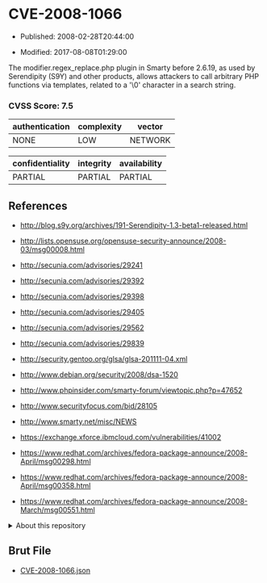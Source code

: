 # CVE-2008-1066

- Published: 2008-02-28T20:44:00

- Modified: 2017-08-08T01:29:00

The modifier.regex_replace.php plugin in Smarty before 2.6.19, as used by Serendipity (S9Y) and other products, allows attackers to call arbitrary PHP functions via templates, related to a '\0' character in a search string.

### CVSS Score: **7.5**

| authentication | complexity | vector |
| --- | --- | --- |
| NONE | LOW | NETWORK |

| confidentiality | integrity | availability |
| --- | --- | --- |
| PARTIAL | PARTIAL | PARTIAL |

## References

* http://blog.s9y.org/archives/191-Serendipity-1.3-beta1-released.html

* http://lists.opensuse.org/opensuse-security-announce/2008-03/msg00008.html

* http://secunia.com/advisories/29241

* http://secunia.com/advisories/29392

* http://secunia.com/advisories/29398

* http://secunia.com/advisories/29405

* http://secunia.com/advisories/29562

* http://secunia.com/advisories/29839

* http://security.gentoo.org/glsa/glsa-201111-04.xml

* http://www.debian.org/security/2008/dsa-1520

* http://www.phpinsider.com/smarty-forum/viewtopic.php?p=47652

* http://www.securityfocus.com/bid/28105

* http://www.smarty.net/misc/NEWS

* https://exchange.xforce.ibmcloud.com/vulnerabilities/41002

* https://www.redhat.com/archives/fedora-package-announce/2008-April/msg00298.html

* https://www.redhat.com/archives/fedora-package-announce/2008-April/msg00358.html

* https://www.redhat.com/archives/fedora-package-announce/2008-March/msg00551.html

<details>
<summary>About this repository</summary> 

  This repository is part of the project [Live Hack CVE](https://github.com/Live-Hack-CVE). Main website can be found [www.live-hack.org](https://www.live-hack.org) 
  
  Made by [Sn0wAlice](https://github.com/Sn0wAlice) for the people that care about security and need to have a feed of the latest CVEs. Hope you enjoy it, don't forget to star the repo and follow me on [Twitter](https://twitter.com/Sn0wAlice) and [Github](https://github.com/Sn0wAlice). And that is my [personnal website](https://www.alice-snow.me/)

  - [Home Page](https://github.com/Live-Hack-CVE)
  - [Framework](https://github.com/Live-Hack-CVE/cve-framework)
  - [CVE database](https://github.com/Live-Hack-CVE/full_database)
  - [Changelog](https://github.com/Live-Hack-CVE/Changelog)
</details>

## Brut File

* [CVE-2008-1066.json](https://raw.githubusercontent.com/Live-Hack-CVE/full_database/main/cves/2008/CVE-2008-1066.json)

